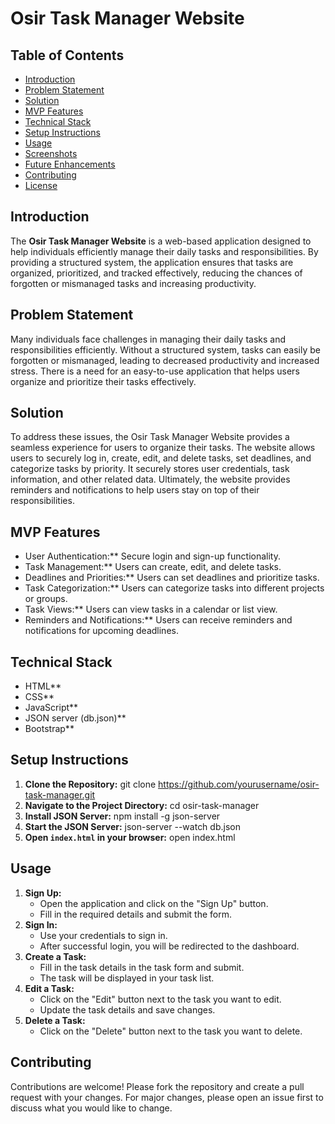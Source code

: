 # Osir Task Manager Website

## Table of Contents
- [Introduction](#introduction)
- [Problem Statement](#problem-statement)
- [Solution](#solution)
- [MVP Features](#mvp-features)
- [Technical Stack](#technical-stack)
- [Setup Instructions](#setup-instructions)
- [Usage](#usage)
- [Screenshots](#screenshots)
- [Future Enhancements](#future-enhancements)
- [Contributing](#contributing)
- [License](#license)

## Introduction
The **Osir Task Manager Website** is a web-based application designed to help individuals efficiently manage their daily tasks and responsibilities. By providing a structured system, the application ensures that tasks are organized, prioritized, and tracked effectively, reducing the chances of forgotten or mismanaged tasks and increasing productivity.

## Problem Statement
Many individuals face challenges in managing their daily tasks and responsibilities efficiently. Without a structured system, tasks can easily be forgotten or mismanaged, leading to decreased productivity and increased stress. There is a need for an easy-to-use application that helps users organize and prioritize their tasks effectively.

## Solution
To address these issues, the Osir Task Manager Website provides a seamless experience for users to organize their tasks. The website allows users to securely log in, create, edit, and delete tasks, set deadlines, and categorize tasks by priority. It securely stores user credentials, task information, and other related data. Ultimately, the website provides reminders and notifications to help users stay on top of their responsibilities.

## MVP Features
* User Authentication:** Secure login and sign-up functionality.
* Task Management:** Users can create, edit, and delete tasks.
* Deadlines and Priorities:** Users can set deadlines and prioritize tasks.
* Task Categorization:** Users can categorize tasks into different projects or groups.
* Task Views:** Users can view tasks in a calendar or list view.
* Reminders and Notifications:** Users can receive reminders and notifications for upcoming deadlines.

## Technical Stack
* HTML**
* CSS**
* JavaScript**
* JSON server (db.json)**
* Bootstrap**

## Setup Instructions
1. **Clone the Repository:**
   git clone https://github.com/yourusername/osir-task-manager.git
2. **Navigate to the Project Directory:**
   cd osir-task-manager
3. **Install JSON Server:**
   npm install -g json-server
4. **Start the JSON Server:**
   json-server --watch db.json
5. **Open `index.html` in your browser:**
   open index.html

## Usage
1. **Sign Up:**
   - Open the application and click on the "Sign Up" button.
   - Fill in the required details and submit the form.
2. **Sign In:**
   - Use your credentials to sign in.
   - After successful login, you will be redirected to the dashboard.
3. **Create a Task:**
   - Fill in the task details in the task form and submit.
   - The task will be displayed in your task list.
4. **Edit a Task:**
   - Click on the "Edit" button next to the task you want to edit.
   - Update the task details and save changes.
5. **Delete a Task:**
   - Click on the "Delete" button next to the task you want to delete.

## Contributing
Contributions are welcome! Please fork the repository and create a pull request with your changes. For major changes, please open an issue first to discuss what you would like to change.